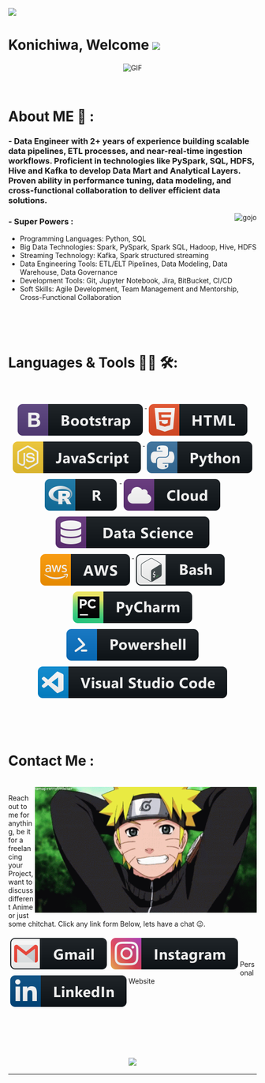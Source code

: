 ![](https://komarev.com/ghpvc/?username=agajareiitr&label=view+count&style=plastic)

# Konichiwa, Welcome <img src="https://raw.githubusercontent.com/iampavangandhi/iampavangandhi/master/gifs/Hi.gif" width="30px">

<div align="center">
<img alt="GIF" align="center" src="https://media.giphy.com/media/d5fMI9ftgQiGzoZoB9/giphy.gif">
</div>

</br>
</br>

# About ME 💬 :

### - Data Engineer with 2+ years of experience building scalable data pipelines, ETL processes, and near-real-time ingestion workflows. Proficient in technologies like PySpark, SQL, HDFS, Hive and Kafka to develop Data Mart and Analytical Layers. Proven ability in performance tuning, data modeling, and cross-functional collaboration to deliver efficient data solutions.

<img alt="gojo" align="right" src="https://github.com/agajareiitr/agajareiitr/blob/main/assets/tenor.gif">

### - Super Powers :

- Programming Languages: Python, SQL
- Big Data Technologies: Spark, PySpark, Spark SQL, Hadoop, Hive, HDFS
- Streaming Technology: Kafka, Spark structured streaming
- Data Engineering Tools: ETL/ELT Pipelines, Data Modeling, Data Warehouse, Data Governance
- Development Tools: Git, Jupyter Notebook, Jira, BitBucket, CI/CD
- Soft Skills: Agile Development, Team Management and Mentorship, Cross-Functional Collaboration

</br>
</br>
</br>

# Languages & Tools 👨‍💻 🛠:

</br>

<p align="center">
   <a href="#">
    <img src="https://github.com/agajareiitr/agajareiitr/blob/main/assets/icons/bootstrap.svg" alt="bootstrap" style="vertical-align:top; margin:6px 4px">
  </a>
     <a href="#">
    <img src="https://github.com/agajareiitr/agajareiitr/blob/main/assets/icons/html.svg" alt="html" style="vertical-align:top; margin:6px 4px">
  </a>   
  <a href="#">
    <img src="https://github.com/agajareiitr/agajareiitr/blob/main/assets/icons/js.svg" alt="js" style="vertical-align:top; margin:6px 4px">
  </a>   
  <a href="#">
    <img src="https://github.com/agajareiitr/agajareiitr/blob/main/assets/icons/python.svg" alt="python" style="vertical-align:top; margin:6px 4px">
  </a>
  <a href="#">
    <img src="https://github.com/agajareiitr/agajareiitr/blob/main/assets/icons/r.svg" alt="r" style="vertical-align:top; margin:6px 4px">
   <a href="#">
    <img src="https://github.com/agajareiitr/agajareiitr/blob/main/assets/icons/cloud.svg" alt="cloud" style="vertical-align:top; margin:6px 4px">
  </a>

   <a href="#">
    <img src="https://github.com/agajareiitr/agajareiitr/blob/main/assets/icons/datascience.svg" alt="datascience" style="vertical-align:top; margin:6px 4px">
  </a>
    <a href="#">
    <img src="https://github.com/agajareiitr/agajareiitr/blob/main/assets/icons/aws.svg" alt="aws" style="vertical-align:top; margin:6px 4px">
  </a>
    <a href="#">
    <img src="https://github.com/agajareiitr/agajareiitr/blob/main/assets/icons/bash.svg" alt="bash" style="vertical-align:top; margin:6px 4px">
  </a> 
  <a href="#">
    <img src="https://github.com/agajareiitr/agajareiitr/blob/main/assets/icons/jetbrains_pycharm.svg" alt="jetbrains_pycharm" style="vertical-align:top; margin:6px 4px">
  </a> 
  <a href="#">
    <img src="https://github.com/agajareiitr/agajareiitr/blob/main/assets/icons/powershell.svg" alt="powershell" style="vertical-align:top; margin:6px 4px">
  </a> 
  <a href="#">
    <img src="https://github.com/agajareiitr/agajareiitr/blob/main/assets/icons/visualstudio_code.svg" alt="visualstudio_code" style="vertical-align:top; margin:6px 4px">
  </a> 
</p>

</br>
</br>
</br>

# Contact Me :

<p>
</br>
<img hight="320" width="450" alt="naruto" align="right" src="https://github.com/agajareiitr/agajareiitr/blob/main/assets/naruto.gif">

Reach out to me for anything, be it for a freelancing your Project, want to discuss different Anime or just some chitchat.
Click any link form Below, lets have a chat 😉.

  <a href="mailto:agajare@ch.iitr.ac.in">
    <img align="left" src="https://github.com/agajareiitr/agajareiitr/blob/main/assets/icons/gmail.svg" alt="gmail" style="vertical-align:top; margin:6px 4px">
  </a>

  <a href="https://www.instagram.com/agajareiitr/">
    <img align="left" src="https://github.com/agajareiitr/agajareiitr/blob/main/assets/icons/instagram.svg" alt="instagram" style="vertical-align:top; margin:6px 4px">
  </a>  
</br>
</br>
</br>
  <a href="https://www.linkedin.com/in/agajareiitr/">
    <img align="left" src="https://github.com/agajareiitr/agajareiitr/blob/main/assets/icons/linkedin.svg" alt="linkedin" style="vertical-align:top; margin:6px 4px">
  </a>
  <a href = "https://agajareiitr.github.io" style = "text-decoration:none">Personal Website</a>
</p>

</br>
</br>
</br>
</br>
</br>
</br>
</br>


<p align="center">
  <a href="https://github.com/agajareiitr/github-readme-stats"> 
  <img  src="https://github-readme-stats.vercel.app/api?username=agajareiitr&&show_icons=true&theme=radical&include_all_commits=true"/>
    </a>



<!-- <p>Orignal Credit : https://github.com/Xx-Ashutosh-xX</p> -->

---
